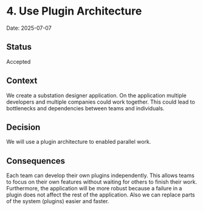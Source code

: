 # 4. Use Plugin Architecture

Date: 2025-07-07

## Status

Accepted

## Context

We create a substation designer application. On the application multiple developers and multiple companies could work together. This could lead to bottlenecks and dependencies between teams and individuals.

## Decision

We will use a plugin architecture to enabled parallel work.


## Consequences

Each team can develop their own plugins independently. This allows teams to focus on their own features without waiting for others to finish their work.
Furthermore, the application will be more robust because a failure in a plugin does not affect the rest of the application.
Also we can replace parts of the system (plugins) easier and faster.